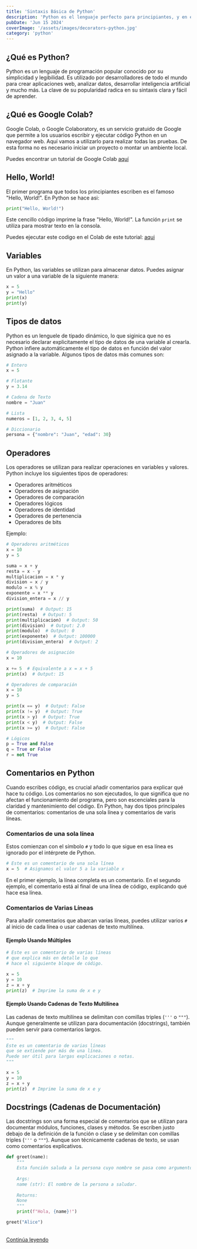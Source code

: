 ```yaml
---
title: 'Sintaxis Básica de Python'
description: 'Python es el lenguaje perfecto para principiantes, y en esta guía te explicaré la sintaxis básica de Python de manera sencilla y directa.'
pubDate: 'Jun 15 2024'
coverImage: '/assets/images/decorators-python.jpg'
category: 'python'
---
```



## ¿Qué es Python?
Python es un lenguaje de programación popular conocido por su simplicidad y legibilidad. Es utilizado por desarrolladores de todo el mundo para crear aplicaciones web, analizar datos, desarrollar inteligencia artificial y mucho más. La clave de su popularidad radica en su sintaxis clara y fácil de aprender.

## ¿Qué es Google Colab?
Google Colab, o Google Colaboratory, es un servicio gratuido de Google que permite a los usuarios escribir y ejecutar código Python en un navegador web. Aquí vamos a utilizarlo para realizar todas las pruebas. De esta forma no es necesario iniciar un proyecto o montar un ambiente local.

Puedes encontrar un tutorial de Google Colab [aquí](https://colab.research.google.com/drive/17uy0s5-kKQ8TW-ab6Ny48jwt33XN20F7/)

## Hello, World!
El primer programa que todos los principiantes escriben es el famoso "Hello, World!". En Python se hace asi:

```python
print("Hello, World!")
```

Este cencillo código imprime la frase "Hello, World!". La función `print` se utiliza para mostrar texto en la consola.

Puedes ejecutar este codigo en el Colab de este tutorial: [aqui](https://colab.research.google.com/drive/16NRewklEN_ZSkoh3cVKrSx8cri8Mq5iN#scrollTo=Dx570ak0UYwj)

## Variables
En Python, las variables se utilizan para almacenar datos. Puedes asignar un valor a una variable de la siguiente manera:

```python
x = 5
y = "Hello"
print(x)
print(y)

```

## Tipos de datos
Python es un lenguele de tipado dinámico, lo que siginica que no es necesario declarar explicitamente el tipo de datos de una variable al crearla. Python infiere automáticamente el tipo de datos en función del valor asignado a la variable. Algunos tipos de datos más comunes son:

```python
# Entero
x = 5

# Flotante
y = 3.14

# Cadena de Texto
nombre = "Juan"

# Lista
numeros = [1, 2, 3, 4, 5]

# Diccionario
persona = {"nombre": "Juan", "edad": 30}
```

## Operadores
Los operadores se utilizan para realizar operaciones en variables y valores. Python incluye los siguientes tipos de operadores:

- Operadores aritméticos
- Operadores de asignación
- Operadores de comparación
- Operadores lógicos
- Operadores de identidad
- Operadores de pertenencia
- Operadores de bits

Ejemplo:

```python
# Operadores aritméticos
x = 10
y = 5

suma = x + y
resta = x - y
multiplicacion = x * y
division = x / y
modulo = x % y
exponente = x ** y
division_entera = x // y

print(suma)  # Output: 15
print(resta)  # Output: 5
print(multiplicacion)  # Output: 50
print(division)  # Output: 2.0
print(modulo)  # Output: 0
print(exponente)  # Output: 100000
print(division_entera)  # Output: 2

# Operadores de asignación
x = 10

x += 5  # Equivalente a x = x + 5
print(x)  # Output: 15

# Operadores de comparación
x = 10
y = 5

print(x == y)  # Output: False
print(x != y)  # Output: True
print(x > y)  # Output: True
print(x < y)  # Output: False
print(x >= y)  # Output: False

# Lógicos
p = True and False
q = True or False
r = not True
```


## Comentarios en Python
Cuando escribes código, es crucial añadir comentarios para explicar qué hace tu código. Los comentarios no son ejecutados, lo que significa que no afectan el funcionamiento del programa, pero son escenciales para la claridad y mantenimiento del código. En Python, hay dos tipos principales de comentarios: comentarios de una sola línea y comentarios de varis líneas.

### Comentarios de una sola línea
Estos comienzan con el símbolo `#` y todo lo que sigue en esa línea es ignorado por el intérprete de Python.

```python
# Este es un comentario de una sola línea
x = 5  # Asignamos el valor 5 a la variable x
```

En el primer ejemplo, la línea completa es un comentario. En el segundo ejemplo, el comentario está al final de una línea de código, explicando qué hace esa línea.

### Comentarios de Varias Líneas
Para añadir comentarios que abarcan varias líneas, puedes utilizar varios `#` al inicio de cada línea o usar cadenas de texto multilínea. 


#### Ejemplo Usando Múltiples #
```python
# Este es un comentario de varias líneas
# que explica más en detalle lo que
# hace el siguiente bloque de código.

x = 5
y = 10
z = x + y
print(z)  # Imprime la suma de x e y

```

#### Ejemplo Usando Cadenas de Texto Multilínea
Las cadenas de texto multilínea se delimitan con comillas triples (`'''` o `"""`). Aunque generalmente se utilizan para documentación (docstrings),  también pueden servir para comentarios largos.

```python
"""
Este es un comentario de varias líneas
que se extiende por más de una línea.
Puede ser útil para largas explicaciones o notas.
"""

x = 5
y = 10
z = x + y
print(z)  # Imprime la suma de x e y
```

## Docstrings (Cadenas de Documentación)
Las docstrings son una forma especial de comentarios que se utilizan para documentar módulos, funciones, clases y métodos. Se escriben justo debajo de la definición de la función o clase y se delimitan con comillas triples (`'''` o `"""`). Aunque son técnicamente cadenas de texto, se usan como comentarios explicativos.

```python
def greet(name):
    """
    Esta función saluda a la persona cuyo nombre se pasa como argumento.
    
    Args:
    name (str): El nombre de la persona a saludar.
    
    Returns:
    None
    """
    print(f"Hola, {name}!")

greet("Alice")
```


<br />
<a class="bg-blue-500 text-white py-2 px-4 rounded hover:bg-blue-700 no-underline" href="/blog">Continúa leyendo</a>